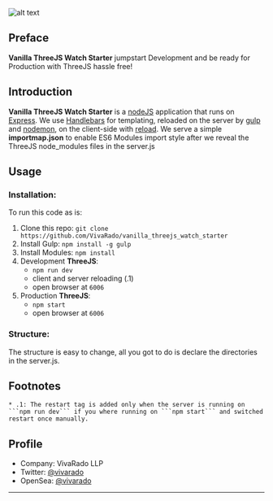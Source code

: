 ![alt text](./README.gif)

## **Preface**

**Vanilla ThreeJS Watch Starter** jumpstart Development and be ready for Production with ThreeJS hassle free!

## **Introduction**

**Vanilla ThreeJS Watch Starter** is a [nodeJS](https://nodejs.org/en/) application that runs on [Express](https://www.npmjs.com/package/express). We use [Handlebars](https://www.npmjs.com/package/handlebars) for templating, reloaded on the server by [gulp](https://www.npmjs.com/package/gulp) and [nodemon](https://www.npmjs.com/package/nodemon), on the client-side with [reload](https://www.npmjs.com/package/reload). We serve a simple **importmap.json** to enable ES6 Modules import style after we reveal the ThreeJS node_modules files in the server.js

## **Usage**

### Installation:

To run this code as is:

1. Clone this repo: ```git clone https://github.com/VivaRado/vanilla_threejs_watch_starter```
1. Install Gulp: ```npm install -g gulp```
1. Install Modules: ```npm install```
1. Development **ThreeJS**:
	* ```npm run dev```
	* client and server reloading (.1)
	* open browser at ```6006```
1. Production **ThreeJS**:
	* ```npm start```
	* open browser at ```6006```

### Structure:

The structure is easy to change, all you got to do is declare the directories in the server.js.

## **Footnotes**

	* .1: The restart tag is added only when the server is running on ```npm run dev``` if you where running on ```npm start``` and switched restart once manually. 

## **Profile**

*   Company: VivaRado LLP
*   Twitter: [@vivarado](https://twitter.com/VivaRado)
*   OpenSea: [@vivarado](https://opensea.io/vivarado)

---
